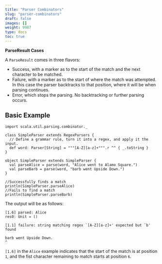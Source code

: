 ```yaml
---
title: "Parser Combinators"
slug: "parser-combinators"
draft: false
images: []
weight: 9987
type: docs
toc: true
---
```


**ParseResult Cases**

A `ParseResult` comes in three flavors:

- Success, with a marker as to the start of the match and the next character to be matched.
- Failure, with a marker as to the start of where the match was attempted. In this case the parser backtracks to that position, where it will be when parsing continues.
- Error, which stops the parsing. No backtracking or further parsing occurs.

## Basic Example
    import scala.util.parsing.combinator._
    
    class SimpleParser extends RegexParsers {
      // Define a grammar rule, turn it into a regex, and apply it the input.
      def word: Parser[String] = """[A-Z][a-z]+""".r ^^ { _.toString }
    }
    
    object SimpleParser extends SimpleParser {
      val parseAlice = parse(word, "Alice went to Alamo Square.")
      val parseBarb = parse(word, "barb went Upside Down.")
    }
    
    //Successfully finds a match
    println(SimpleParser.parseAlice)
    //Fails to find a match
    println(SimpleParser.parseBarb)

The output will be as follows:

    [1.6] parsed: Alice
    res0: Unit = ()
    
    [1.1] failure: string matching regex `[A-Z][a-z]+' expected but `b' found
    
    barb went Upside Down.
    ^

`[1.6]` in the `Alice` example indicates that the start of the match is at position `1`, and the fist character remaining to match starts at position `6`. 

